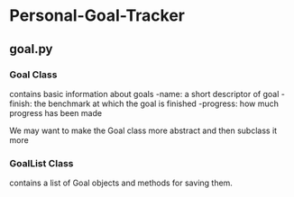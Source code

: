 # Personal-Goal-Tracker

## goal.py

### Goal Class

contains basic information about goals
-name: a short descriptor of goal
-finish: the benchmark at which the goal is finished
-progress: how much progress has been made

We may want to make the Goal class more abstract and then subclass it more


### GoalList Class

contains a list of Goal objects and methods for saving them.
